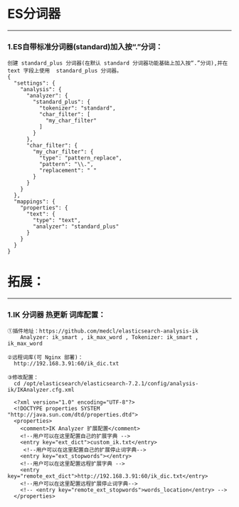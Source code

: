 # ES分词器
---
### 1.ES自带标准分词器(standard)加入按“.”分词：

    创建 standard_plus 分词器(在默认 standard 分词器功能基础上加入按“.”分词),并在 text 字段上使用  standard_plus 分词器。
    {
      "settings": {
        "analysis": {
          "analyzer": {
            "standard_plus": {
              "tokenizer": "standard",
              "char_filter": [
                "my_char_filter"
              ]
            }
          },
          "char_filter": {
            "my_char_filter": {
              "type": "pattern_replace",
              "pattern": "\\.",
              "replacement": " "
            }
          }
        }
      },
      "mappings": {
        "properties": {
          "text": {
            "type": "text",
            "analyzer": "standard_plus"
          }
        }
      }
    }


# 拓展：
---
### 1.IK 分词器 热更新 词库配置：

    ①插件地址：https://github.com/medcl/elasticsearch-analysis-ik
        Analyzer: ik_smart , ik_max_word , Tokenizer: ik_smart , ik_max_word

    ②远程词库(可 Nginx 部署)：
      http://192.168.3.91:60/ik_dic.txt

    ③修改配置：
      cd /opt/elasticsearch/elasticsearch-7.2.1/config/analysis-ik/IKAnalyzer.cfg.xml

      <?xml version="1.0" encoding="UTF-8"?>
      <!DOCTYPE properties SYSTEM "http://java.sun.com/dtd/properties.dtd">
      <properties>
        <comment>IK Analyzer 扩展配置</comment>
        <!--用户可以在这里配置自己的扩展字典 -->
        <entry key="ext_dict">custom_ik.txt</entry>
         <!--用户可以在这里配置自己的扩展停止词字典-->
        <entry key="ext_stopwords"></entry>
        <!--用户可以在这里配置远程扩展字典 -->
        <entry key="remote_ext_dict">http://192.168.3.91:60/ik_dic.txt</entry>
        <!--用户可以在这里配置远程扩展停止词字典-->
        <!-- <entry key="remote_ext_stopwords">words_location</entry> -->
      </properties>
